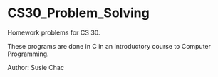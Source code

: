 # CS30_Problem_Solving
Homework problems for CS 30.

These programs are done in C in an introductory course to Computer Programming.

Author: Susie Chac
